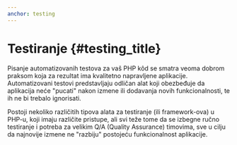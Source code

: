 ```yaml
---
anchor: testing
---
```


# Testiranje {#testing_title}

Pisanje automatizovanih testova za vaš PHP kôd se smatra veoma dobrom praksom koja za rezultat ima
kvalitetno napravljene aplikacije. Automatizovani testovi predstavljaju odličan alat koji obezbeđuje
da aplikacija neće "pucati" nakon izmene ili dodavanja novih funkcionalnosti, te ih ne bi trebalo ignorisati.

Postoji nekoliko različitih tipova alata za testiranje (ili framework-ova) u PHP-u, koji imaju različite
pristupe, ali svi teže tome da se izbegne ručno testiranje i potreba za velikim Q/A (Quality Assurance) timovima,
sve u cilju da najnovije izmene ne "razbiju" postojeću funkcionalnost aplikacije.
